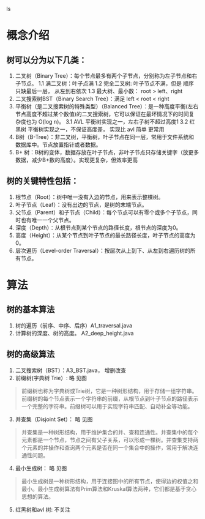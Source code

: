 ls
# 概念介绍

## 树可以分为以下几类：
1. 二叉树（Binary Tree）：每个节点最多有两个子节点，分别称为左子节点和右子节点。
1.1 满二叉树：叶子点满
1.2 完全二叉树: 叶子节点不满，但是 顺序 只缺最后一层， 从左到右依次
1.3 最大树、最小数： root > left、right
2. 二叉搜索树BST（Binary Search Tree）：满足 left < root < right
3. 平衡树（是二叉搜索树的特殊类型）（Balanced Tree）：是一种高度平衡(左右节点高度不超过某个数值)的二叉搜索树，它可以保证在最坏情况下的时间复杂度也为 O(log n)。
3.1 AVL 平衡树实现之一，左右子树不超过高度1
3.2 红黑树 平衡树实现之一，不保证高度差， 实现比 avl 简单 更常用
4. B树（B-Tree）：非二叉树，平衡树，叶子节点在同一层，常用于文件系统和数据库中。节点放置指针或者数据。
5. B+ 树：B树的变体，数据存放在叶子节点，非叶子节点只存储关键字（放更多数据，减少B+数的高度）。实现更复杂，但效率更高

## 树的关键特性包括：

1. 根节点（Root）：树中唯一没有入边的节点，用来表示整棵树。
2. 叶子节点（Leaf）：没有出边的节点，是树的末端节点。
3. 父节点（Parent）和子节点（Child）：每个节点可以有零个或多个子节点，同时也有唯一一个父节点。
4. 深度（Depth）：从根节点到某个节点的路径长度，根节点的深度为0。
5. 高度（Height）：从某个节点到叶子节点的最长路径长度，叶子节点的高度为0。
6. 层次遍历（Level-order Traversal）：按层次从上到下、从左到右遍历树的所有节点。
# 算法
## 树的基本算法
1. 树的遍历（前序、中序、后序）A1_traversal.java
2. 计算树的深度、树的高度。 A2_deep_height.java

## 树的高级算法
1. 二叉搜索树（BST）：A3_BST.java， 增删改查
2. 前缀树(字典树 Trie）: 略 见图
> 前缀树也称为字典树或Trie树，它是一种树形结构，用于存储一组字符串。前缀树的每个节点表示一个字符串的前缀，从根节点到叶子节点的路径表示一个完整的字符串。前缀树可以用于实现字符串匹配、自动补全等功能。
3. 并查集（Disjoint Set）： 略 见图
> 并查集是一种树形结构，用于维护集合的并、查和连通性。并查集中的每个元素都是一个节点，节点之间有父子关系，可以形成一棵树。并查集支持两个元素的并操作和查询两个元素是否在同一个集合中的操作，常用于解决连通性问题。
4. 最小生成树： 略 见图
> 最小生成树是一种树形结构，用于连接图中的所有节点，使得边的权值之和最小。最小生成树算法有Prim算法和Kruskal算法两种，它们都是基于贪心思想的算法。
5. 红黑树和avl 树: 不关注